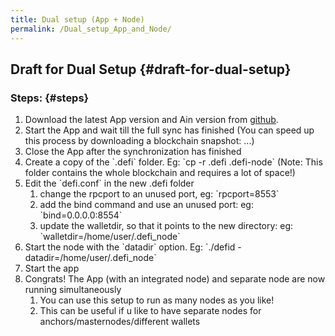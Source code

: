 ```yaml
---
title: Dual setup (App + Node)
permalink: /Dual_setup_App_and_Node/
---
```


## Draft for Dual Setup {#draft-for-dual-setup}

### Steps: {#steps}

1.  Download the latest App version and Ain version from [github](https://github.com/DeFiCh/).
2.  Start the App and wait till the full sync has finished (You can speed up this process by downloading a blockchain snapshot: ...)
3.  Close the App after the synchronization has finished
4.  Create a copy of the \`.defi\` folder. Eg: \`cp -r .defi .defi-node\` (Note: This folder contains the whole blockchain and requires a lot of space!)
5.  Edit the \`defi.conf\` in the new .defi folder
    1.  change the rpcport to an unused port, eg: \`rpcport=8553\`
    2.  add the bind command and use an unused port: eg: \`bind=0.0.0.0:8554\`
    3.  update the walletdir, so that it points to the new directory: eg: \`walletdir=/home/user/.defi_node\`
6.  Start the node with the \`datadir\` option. Eg: \`./defid -datadir=/home/user/.defi_node\`
7.  Start the app
8.  Congrats! The App (with an integrated node) and separate node are now running simultaneously
    1.  You can use this setup to run as many nodes as you like!
    2.  This can be useful if u like to have separate nodes for anchors/masternodes/different wallets
